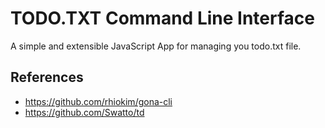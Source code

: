 # TODO.TXT Command Line Interface

A simple and extensible JavaScript App for managing you todo.txt file.

## References

- https://github.com/rhiokim/gona-cli
- https://github.com/Swatto/td
